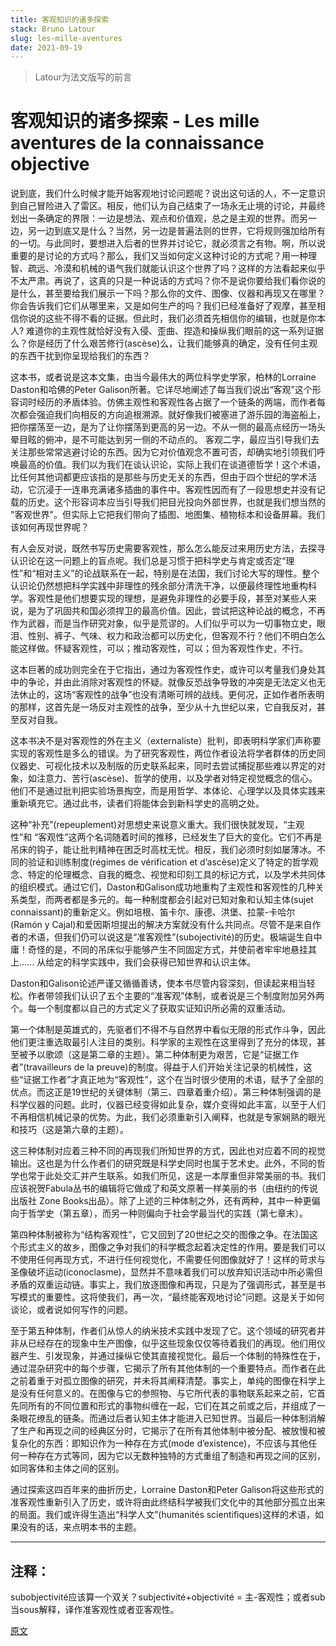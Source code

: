 ```yaml
---
title: 客观知识的诸多探索
stack: Bruno Latour
slug: les-mille-aventures
date: 2021-09-19
---
```

> Latour为法文版写的前言

# 客观知识的诸多探索 - Les mille aventures de la connaissance objective

说到底，我们什么时候才能开始客观地讨论问题呢？说出这句话的人，不一定意识到自己冒险进入了雷区。相反，他们认为自己结束了一场永无止境的讨论，并最终划出一条确定的界限：一边是想法、观点和价值观，总之是主观的世界。而另一边，另一边到底又是什么？当然，另一边是普遍法则的世界，它将规则强加给所有的一切。与此同时，要想进入后者的世界并讨论它，就必须言之有物。啊，所以说重要的是讨论的方式吗？那么，我们又当如何定义这种讨论的方式呢？用一种理智、疏远、冷漠和机械的语气我们就能认识这个世界了吗？这样的方法看起来似乎不太严肃。再说了，这真的只是一种说话的方式吗？你不是说你要给我们看你说的是什么，甚至要给我们展示一下吗？那么你的文件、图像、仪器和再现又在哪里？你会告诉我们它们从哪里来，又是如何生产的吗？我们已经准备好了观摩，甚至相信你说的这些不得不看的证据。但此时，我们必须首先相信你的编辑，也就是你本人? 难道你的主观性就恰好没有入侵、歪曲、捏造和操纵我们眼前的这一系列证据么？你是经历了什么艰苦修行(ascèse)么，让我们能够真的确定，没有任何主观的东西干扰到你呈现给我们的东西？

这本书，或者说是这本文集，由当今最伟大的两位科学史学家，柏林的Lorraine Daston和哈佛的Peter Galison所著。它详尽地阐述了每当我们说出“客观”这个形容词时经历的矛盾体验。仿佛主观性和客观性各占据了一个链条的两端，而作者每次都会强迫我们向相反的方向追根溯源。就好像我们被塞进了游乐园的海盗船上，把你摆荡至一边，是为了让你摆荡到更高的另一边。不从一侧的最高点经历一场头晕目眩的俯冲，是不可能达到另一侧的不动点的。 客观二字，最应当引导我们去关注那些常常逃避讨论的东西。因为它对价值观念不置可否，却确实地引领我们呼唤最高的价值。我们以为我们在谈认识论，实际上我们在谈道德哲学！这个术语，比任何其他词都更应该指的是那些与历史无关的东西，但由于四个世纪的学术活动，它沉浸于一连串充满诸多插曲的事件中。客观性因而有了一段思想史并没有记载的历史。这个形容词本应当引导我们把目光投向外部世界，也就是我们想当然的 "客观世界"。但实际上它把我们带向了插图、地图集、植物标本和设备屏幕。我们该如何再现世界呢？

有人会反对说，既然书写历史需要客观性，那么怎么能反过来用历史方法，去探寻认识论在这一问题上的盲点呢。我们总是习惯于把科学史与肯定或否定“理性”和“相对主义”的论战联系在一起，特别是在法国，我们讨论大写的理性。整个认识论仍然想把科学实践中非理性的残余部分清洗干净，以便最终理性地重构科学。客观性是他们想要实现的理想，是避免非理性的必要手段，甚至对某些人来说，是为了巩固共和国必须捍卫的最高价值。因此，尝试把这种论战的概念，不再作为武器，而是当作研究对象，似乎是荒谬的。人们似乎可以为一切事物立史，眼泪、性别、裤子、气味、权力和政治都可以历史化，但客观不行？他们不明白怎么能这样做。怀疑客观性，可以；推动客观性，可以；但为客观性作史，不行。

这本巨著的成功则完全在于它指出，通过为客观性作史，或许可以考量我们身处其中的争论，并由此消除对客观性的怀疑。就像反恐战争导致的冲突是无法定义也无法休止的，这场“客观性的战争”也没有清晰可辨的战线。更何况，正如作者所表明的那样，这首先是一场反对主观性的战争，至少从十九世纪以来，它自我反对，甚至反对自我。

这本书决不是对客观性的外在主义（externaliste）批判，即表明科学家们声称要实现的客观性是多么的错误。为了研究客观性，两位作者设法将学者群体的历史同仪器史、可视化技术以及制版的历史联系起来，同时去尝试捕捉那些难以界定的对象，如注意力、苦行(ascèse)、哲学的使用，以及学者对特定视觉概念的信心。他们不是通过批判把实验场景掏空，而是用哲学、本体论、心理学以及具体实践来重新填充它。通过此书，读者们将能体会到新科学史的高明之处。

这种“补充”(repeuplement)对思想史来说意义重大。我们很快就发现，“主观性”和 “客观性”这两个名词随着时间的推移，已经发生了巨大的变化。它们不再是吊床的钩子，能让批判精神在困乏时高枕无忧。相反，我们必须时刻如屡薄冰。不同的验证和训练制度(régimes de vérification et d’ascèse)定义了特定的哲学观念、特定的伦理概念、自我的概念、视觉和印刻工具的标记方式，以及学术共同体的组织模式。通过它们，Daston和Galison成功地重构了主观性和客观性的几种关系类型，而两者都是多元的。每一种制度都会引起对已知对象和认知主体(sujet connaissant)的重新定义。例如培根、笛卡尔、康德、洪堡、拉蒙-卡哈尔(Ramón y Cajal)和爱因斯坦提出的解决方案就没有什么共同点。尽管不是来自作者的术语，但我们仍可以说这是“准客观性”(subojectivité)的历史。极端诞生自中庸！奇怪的是，不同的吊床似乎能够产生不同固定方式，并使前者牢牢地悬挂其上...... 从给定的科学实践中，我们会获得已知世界和认识主体。

Daston和Galison论述严谨又循循善诱，使本书尽管内容深刻，但读起来相当轻松。作者带领我们认识了五个主要的“准客观”体制，或者说是三个制度附加另外两个。每一个制度都以自己的方式定义了获取实证知识所必需的双重活动。

第一个体制是英雄式的，先驱者们不得不与自然界中看似无限的形式作斗争，因此他们更注重选取最引人注目的类别。科学家的主观性在这里得到了充分的体现，甚至被予以歌颂（这是第二章的主题）。第二种体制更为艰苦，它是“证据工作者”(travailleurs de la preuve)的制度。得益于人们开始关注记录的机械性，这些“证据工作者”才真正地为“客观性”，这个在当时很少使用的术语，赋予了全部的优点。而这正是19世纪的关键体制（第三、四章着重介绍）。第三种体制强调的是科学仪器的问题。此时，仪器已经变得如此复杂，媒介变得如此丰富，以至于人们不再相信机械记录的优势。为此，我们必须重新引入阐释，也就是专家娴熟的眼光和技巧（这是第六章的主题）。

这三种体制对应着三种不同的再现我们所知世界的方式，因此也对应着不同的视觉输出。这也是为什么作者们的研究既是科学史同时也属于艺术史。此外，不同的哲学也常于此处交汇并产生联系。如我们所见，这是一本厚重但非常美丽的书。我们应该祝贺Fabula丛书的编辑将它做成了和英文原著一样美丽的书（由纽约的传说出版社 Zone Books出品）。除了上述的三种体制之外，还有两种，其中一种更偏向于哲学史（第五章），而另一种则偏向于社会学最当代的实践（第七章末）。

第四种体制被称为“结构客观性”，它又回到了20世纪之交的图像之争。在法国这个形式主义的故乡，图像之争对我们的科学概念起着决定性的作用。要是我们可以不使用任何再现方式，不进行任何视觉化，不需要任何图像就好了！这样的苛求与圣像破坏运动(iconoclasme)，显然并不意味着我们可以放弃知识活动中所必需但矛盾的双重运动链。事实上，我们放逐图像和再现，只是为了强调形式，甚至是书写模式的重要性。这将使我们，再一次，“最终能客观地讨论”问题。这是关于如何谈论，或者说如何写作的问题。

至于第五种体制，作者们从惊人的纳米技术实践中发现了它。这个领域的研究者并非从已经存在的现象中生产图像，似乎这些现象仅仅等待着我们的再现。他们用仪器产生、引发现象，并通过操纵它使其直接视觉化。最后一个体制的特殊性在于，通过混杂研究中的每个步骤，它揭示了所有其他体制的一个重要特点。而作者在此之前着重于对孤立图像的研究，并未将其阐释清楚。事实上，单纯的图像在科学上是没有任何意义的。在图像与它的参照物、与它所代表的事物联系起来之前，它首先同所有的不同位置和形式的事物纠缠在一起，它们在其之前或之后，并组成了一条眼花缭乱的链条。而通过后者认知主体才能进入已知世界。当最后一种体制消解了生产和再现之间的经典区分时，它揭示了在所有其他体制中被分配、被放慢和被复杂化的东西：即知识作为一种存在方式(mode d’existence)，不应该与其他任何一种存在方式等同，因为它以无数种独特的方式重组了制造和再现之间的区别，如同客体和主体之间的区别。

通过探索这四百年来的曲折历史，Lorraine Daston和Peter Galison将这些形式的准客观性重新引入了历史，或许将由此终结科学被我们文化中的其他部分孤立出来的局面。我们或许得生造出“科学人文”(humanités scientifiques)这样的术语，如果没有的话，来点明本书的主题。

---

## 注释：

subobjectivité应该算一个双关？subjectivité+objectivité = 主-客观性；或者sub当sous解释，译作准客观性或者亚客观性。

[原文](http://www.bruno-latour.fr/node/198.html)